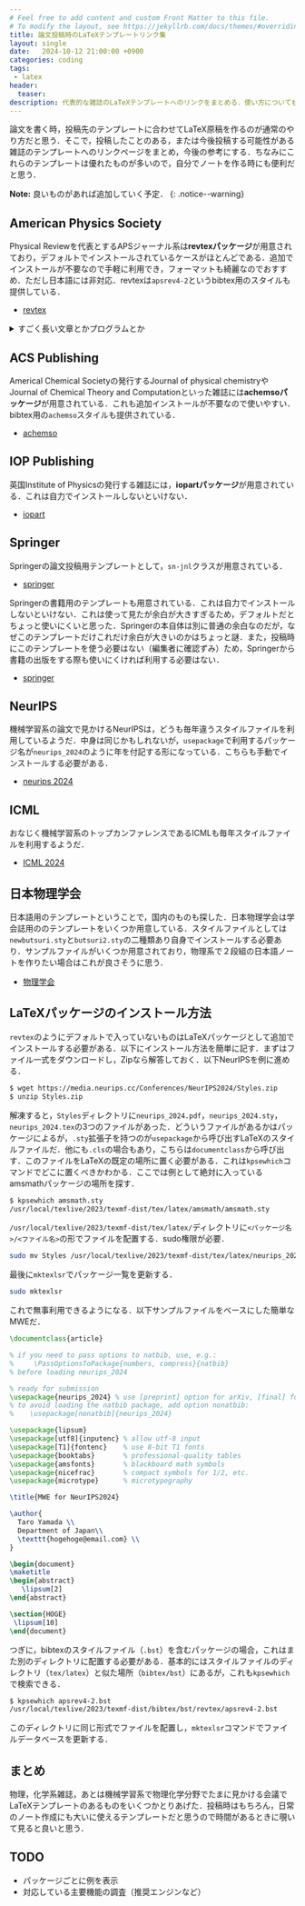 ```yaml
---
# Feel free to add content and custom Front Matter to this file.
# To modify the layout, see https://jekyllrb.com/docs/themes/#overriding-theme-defaults
title: 論文投稿時のLaTeXテンプレートリンク集
layout: single
date:   2024-10-12 21:00:00 +0900
categories: coding
tags:
 - latex
header:
  teaser: 
description: 代表的な雑誌のLaTeXテンプレートへのリンクをまとめる．使い方についても簡単に述べる．
---
```


論文を書く時，投稿先のテンプレートに合わせてLaTeX原稿を作るのが通常のやり方だと思う．そこで，投稿したことのある，または今後投稿する可能性がある雑誌のテンプレートへのリンクページをまとめ，今後の参考にする．ちなみにこれらのテンプレートは優れたものが多いので，自分でノートを作る時にも便利だと思う．

**Note:** 良いものがあれば追加していく予定．
{: .notice--warning}

## American Physics Society

Physical Reviewを代表とするAPSジャーナル系は**revtexパッケージ**が用意されており，デフォルトでインストールされているケースがほとんどである．追加でインストールが不要なので手軽に利用でき，フォーマットも綺麗なのでおすすめ．ただし日本語には非対応．revtexは`apsrev4-2`というbibtex用のスタイルも提供している．

- [revtex](https://journals.aps.org/revtex)

<details><summary>すごく長い文章とかプログラムとか</summary>

```python
print('Hello world!')
```
</details>

## ACS Publishing

Americal Chemical Societyの発行するJournal of physical chemistryやJournal of Chemical Theory and Computationといった雑誌には**achemsoパッケージ**が用意されている．これも追加インストールが不要なので使いやすい．bibtex用の`achemso`スタイルも提供されている．

- [achemso](https://pubs.acs.org/page/4authors/submission/tex.html)

## IOP Publishing

英国Institute of Physicsの発行する雑誌には，**iopartパッケージ**が用意されている．これは自力でインストールしないといけない．

- [iopart](https://publishingsupport.iopscience.iop.org/questions/latex-template/)

## Springer

Springerの論文投稿用テンプレートとして，`sn-jnl`クラスが用意されている．

- [springer](https://www.springernature.com/gp/authors/campaigns/latex-author-support)

Springerの書籍用のテンプレートも用意されている．これは自力でインストールしないといけない．これは使って見たが余白が大きすぎるため，デフォルトだとちょっと使いにくいと思った．Springerの本自体は別に普通の余白なのだが，なぜこのテンプレートだけこれだけ余白が大きいのかはちょっと謎．また，投稿時にこのテンプレートを使う必要はない（編集者に確認ずみ）ため，Springerから書籍の出版をする際も使いにくければ利用する必要はない．

- [springer](https://www.springer.com/gp/authors-editors/book-authors-editors/your-publication-journey/manuscript-preparation?srsltid=AfmBOorHEidanV7_-zEi0M_l6XzTXGOhgB0TZO-um1V_MQTnNPe5zYIM#toc-49272)

## NeurIPS

機械学習系の論文で見かけるNeurIPSは，どうも毎年違うスタイルファイルを利用しているようだ．中身は同じかもしれないが，`usepackage`で利用するパッケージ名が`neurips_2024`のように年を付記する形になっている．こちらも手動でインストールする必要がある．

- [neurips 2024](https://neurips.cc/Conferences/2024/CallForPapers)

## ICML

おなじく機械学習系のトップカンファレンスであるICMLも毎年スタイルファイルを利用するようだ．

- [ICML 2024](https://icml.cc/Conferences/2024/AuthorInstructions)

## 日本物理学会

日本語用のテンプレートということで，国内のものも探した．日本物理学会は学会誌用ののテンプレートをいくつか用意している．スタイルファイルとしては`newbutsuri.sty`と`butsuri2.sty`の二種類あり自身でインストールする必要あり．サンプルファイルがいくつか用意されており，物理系で２段組の日本語ノートを作りたい場合はこれが良さそうに思う．

- [物理学会](https://www.jps.or.jp/books/shippitsu_style.php)

## LaTeXパッケージのインストール方法

`revtex`のようにデフォルトで入っていないものはLaTeXパッケージとして追加でインストールする必要がある．以下にインストール方法を簡単に記す．まずはファイル一式をダウンロードし，Zipなら解答しておく．以下NeurIPSを例に進める．

```bash
$ wget https://media.neurips.cc/Conferences/NeurIPS2024/Styles.zip
$ unzip Styles.zip
```

解凍すると，`Styles`ディレクトリに`neurips_2024.pdf`，`neurips_2024.sty`，`neurips_2024.tex`の3つのファイルがあった．どういうファイルがあるかはパッケージによるが，`.sty`拡張子を持つのが`usepackage`から呼び出すLaTeXのスタイルファイルだ．他にも`.cls`の場合もあり，こちらは`documentclass`から呼び出す．このファイルをLaTeXの既定の場所に置く必要がある．これは`kpsewhich`コマンドでどこに置くべきかわかる．ここでは例として絶対に入っているamsmathパッケージの場所を探す．

```bash
$ kpsewhich amsmath.sty 
/usr/local/texlive/2023/texmf-dist/tex/latex/amsmath/amsmath.sty
```

`/usr/local/texlive/2023/texmf-dist/tex/latex/`ディレクトリに`<パッケージ名>/<ファイル名>`の形でファイルを配置する．sudo権限が必要．

```bash
sudo mv Styles /usr/local/texlive/2023/texmf-dist/tex/latex/neurips_2024
```

最後に`mktexlsr`でパッケージ一覧を更新する．

```bash
sudo mktexlsr
```

これで無事利用できるようになる．以下サンプルファイルをベースにした簡単なMWEだ．

```latex
\documentclass{article}

% if you need to pass options to natbib, use, e.g.:
%     \PassOptionsToPackage{numbers, compress}{natbib}
% before loading neurips_2024

% ready for submission
\usepackage{neurips_2024} % use [preprint] option for arXiv, [final] for the final version
% to avoid loading the natbib package, add option nonatbib:
%    \usepackage[nonatbib]{neurips_2024}

\usepackage{lipsum}
\usepackage[utf8]{inputenc} % allow utf-8 input
\usepackage[T1]{fontenc}    % use 8-bit T1 fonts
\usepackage{booktabs}       % professional-quality tables
\usepackage{amsfonts}       % blackboard math symbols
\usepackage{nicefrac}       % compact symbols for 1/2, etc.
\usepackage{microtype}      % microtypography

\title{MWE for NeurIPS2024}

\author{
  Taro Yamada \\
  Department of Japan\\
  \texttt{hogehoge@email.com} \\
}

\begin{document}
\maketitle
\begin{abstract}
   \lipsum[2]
\end{abstract}

\section{HOGE}
 \lipsum[10]
\end{document}
```

つぎに，bibtexのスタイルファイル（`.bst`）を含むパッケージの場合，これはまた別のディレクトリに配置する必要がある．基本的にはスタイルファイルのディレクトリ（`tex/latex`）と似た場所（`bibtex/bst`）にあるが，これも`kpsewhich`で検索できる．

```bash
$ kpsewhich apsrev4-2.bst
/usr/local/texlive/2023/texmf-dist/bibtex/bst/revtex/apsrev4-2.bst
```

このディレクトリに同じ形式でファイルを配置し，`mktexlsr`コマンドでファイルデータベースを更新する．

## まとめ

物理，化学系雑誌，あとは機械学習系で物理化学分野でたまに見かける会議でLaTeXテンプレートのあるものをいくつかとりあげた．投稿時はもちろん，日常のノート作成にも大いに使えるテンプレートだと思うので時間があるときに覗いて見ると良いと思う．

## TODO

- パッケージごとに例を表示
- 対応している主要機能の調査（推奨エンジンなど）